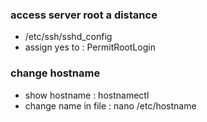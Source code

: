 ### access server root a distance
  - /etc/ssh/sshd_config
  - assign yes to : PermitRootLogin
  
### change hostname
 - show hostname : hostnamectl
 - change name in file : nano /etc/hostname
